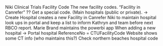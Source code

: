 Niki Clinical Trials Facility Code
The new facility codes. “Facility in Canrefer” ?? Get a special code. (Main hospitals (public or private). -> Create Hospital creates a new Facility in Canrefer
Niki to maintain hospital look ups in portal and keep a list to inform Kathryn and team before next RBCO report.
Marie Brand maintains the powerbi app
When adding a new hospital -> Portal hospital ReferenceNo = CTUFacilityCode
Website shows some CT info (who maintains this?)
Check northern beaches hospital code
